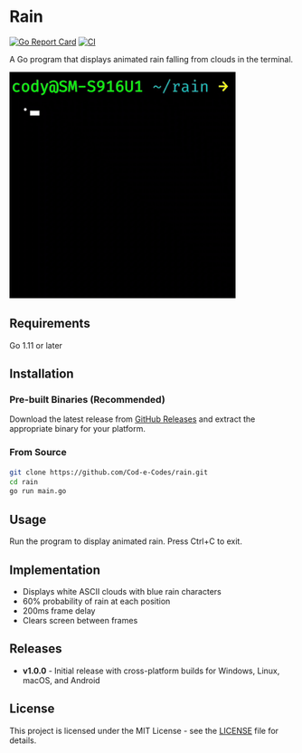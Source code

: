 # Rain

[![Go Report Card](https://goreportcard.com/badge/github.com/Cod-e-Codes/rain)](https://goreportcard.com/report/github.com/Cod-e-Codes/rain)
[![CI](https://github.com/Cod-e-Codes/rain/actions/workflows/ci.yml/badge.svg)](https://github.com/Cod-e-Codes/rain/actions/workflows/ci.yml)

A Go program that displays animated rain falling from clouds in the terminal.

<img src="rain-demo.gif" width="400" alt="Rain Demo">

## Requirements

Go 1.11 or later

## Installation

### Pre-built Binaries (Recommended)
Download the latest release from [GitHub Releases](https://github.com/Cod-e-Codes/rain/releases/latest) and extract the appropriate binary for your platform.

### From Source
```bash
git clone https://github.com/Cod-e-Codes/rain.git
cd rain
go run main.go
```

## Usage

Run the program to display animated rain. Press Ctrl+C to exit.

## Implementation

- Displays white ASCII clouds with blue rain characters
- 60% probability of rain at each position
- 200ms frame delay
- Clears screen between frames

## Releases

- **v1.0.0** - Initial release with cross-platform builds for Windows, Linux, macOS, and Android

## License

This project is licensed under the MIT License - see the [LICENSE](LICENSE) file for details.
